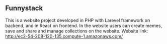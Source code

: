 
## Funnystack

This is a website project developed in PHP with Larevel framework on backend, and in React on frontend.
In the website users can create memes, save and share and manage collections on the website.
Website link: http://ec2-54-208-120-135.compute-1.amazonaws.com/
